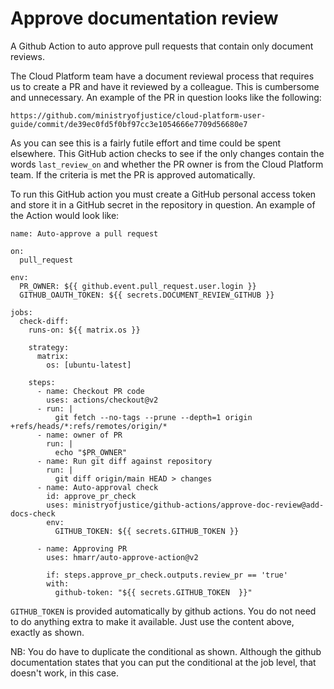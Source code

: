 # Approve documentation review

A Github Action to auto approve pull requests that contain only document
reviews.

The Cloud Platform team have a document reviewal process that requires
us to create a PR and have it reviewed by a colleague. This is cumbersome
and unnecessary. An example of the PR in question looks like the following:

```
https://github.com/ministryofjustice/cloud-platform-user-guide/commit/de39ec0fd5f0bf97cc3e1054666e7709d56680e7
```

As you can see this is a fairly futile effort and time could be spent elsewhere.
This GitHub action checks to see if the only changes contain the words `last_review_on`
and whether the PR owner is from the Cloud Platform team. If the criteria is met the PR
is approved automatically.

To run this GitHub action you must create a GitHub personal access token and store it in a GitHub secret
in the repository in question. An example of the Action would look like:

```
name: Auto-approve a pull request

on:
  pull_request

env:
  PR_OWNER: ${{ github.event.pull_request.user.login }}
  GITHUB_OAUTH_TOKEN: ${{ secrets.DOCUMENT_REVIEW_GITHUB }}

jobs:
  check-diff:
    runs-on: ${{ matrix.os }}

    strategy:
      matrix:
        os: [ubuntu-latest]

    steps:
      - name: Checkout PR code
        uses: actions/checkout@v2
      - run: |
          git fetch --no-tags --prune --depth=1 origin +refs/heads/*:refs/remotes/origin/*
      - name: owner of PR
        run: |
          echo "$PR_OWNER"
      - name: Run git diff against repository
        run: |
          git diff origin/main HEAD > changes
      - name: Auto-approval check
        id: approve_pr_check
        uses: ministryofjustice/github-actions/approve-doc-review@add-docs-check
        env:
          GITHUB_TOKEN: ${{ secrets.GITHUB_TOKEN }}

      - name: Approving PR
        uses: hmarr/auto-approve-action@v2

        if: steps.approve_pr_check.outputs.review_pr == 'true'
        with:
          github-token: "${{ secrets.GITHUB_TOKEN  }}"
```

`GITHUB_TOKEN` is provided automatically by github actions. You do
not need to do anything extra to make it available. Just use the
content above, exactly as shown.

NB: You do have to duplicate the conditional as shown. Although the
github documentation states that you can put the conditional at the
job level, that doesn't work, in this case.
